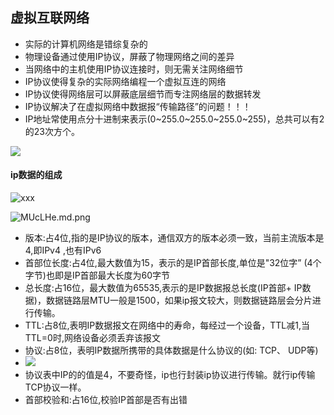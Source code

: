 ## 虚拟互联网络

- 实际的计算机网络是错综复杂的
- 物理设备通过使用IP协议，屏蔽了物理网络之间的差异
- 当网络中的主机使用IP协议连接时，则无需关注网络细节
- IP协议使得复杂的实际网络编程一个虚拟互连的网络
- IP协议使得网络层可以屏蔽底层细节而专注网络层的数据转发
- IP协议解决了在虚拟网络中数据报“传输路径”的问题！！！
- IP地址常使用点分十进制来表示(0~255.0~255.0~255.0~255)，总共可以有2的23次方个。

![](https://s2.ax1x.com/2019/11/15/MUcTc6.md.png)

#### ip数据的组成

![xxx](https://s2.ax1x.com/2019/11/15/MUcqBD.md.png)

![MUcLHe.md.png](https://s2.ax1x.com/2019/11/15/MUcLHe.md.png)

- 版本:占4位,指的是IP协议的版本，通信双方的版本必须一致，当前主流版本是4,即IPv4 ,也有IPv6
- 首部位长度:占4位,最大数值为15，表示的是IP首部长度,单位是"32位字” (4个字节)也即是IP首部最大长度为60字节
- 总长度:占16位，最大数值为65535,表示的是IP数据报总长度(IP首部+ IP数据)，数据链路层MTU一般是1500，如果ip报文较大，则数据链路层会分片进行传输。
- TTL:占8位,表明IP数据报文在网络中的寿命，每经过一个设备，TTL减1,当TTL=0时,网络设备必须丢弃该报文
- 协议:占8位，表明IP数据所携带的具体数据是什么协议的(如: TCP、 UDP等)
- ![](https://s2.ax1x.com/2019/11/15/MU2ZZD.md.png)
- 协议表中IP的的值是4，不要奇怪，ip也行封装ip协议进行传输。就行ip传输TCP协议一样。
- 首部校验和:占16位,校验IP首部是否有出错